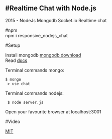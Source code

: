 #Realtime Chat with Node.js
--------------------------

2015 - NodeJs Mongodb Socket.io Realtime chat  

#npm  
    npm i responsive_nodejs_chat

#Setup 
 
 Install mongodb <a href="https://www.mongodb.org/">mongodb download</a>  
 Read <a href="http://docs.mongodb.org/manual/installation/">docs</a>  
 
 Terminal commands mongo:
 
    $ mongo  
     > use chat  
     
    
 Terminal commands nodejs:
        
     $ node server.js  
     
Open your favourite browser at localhost:3001  
  
#Video
  


 

<a href="LICENSE.md">MIT</a>


     
     